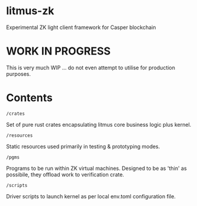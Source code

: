 # litmus-zk
Experimental ZK light client framework for Casper blockchain

# WORK IN PROGRESS

This is very much WIP ... do not even attempt to utilise for production purposes.

# Contents

`/crates`

Set of pure rust crates encapsulating litmus core business logic plus kernel.

`/resources`

Static resources used primarily in testing & prototyping modes.

`/pgms`

Programs to be run within ZK virtual machines.  Designed to be as 'thin' as possibile, they offload work to verification crate.

`/scripts`

Driver scripts to launch kernel as per local env.toml configuration file.
